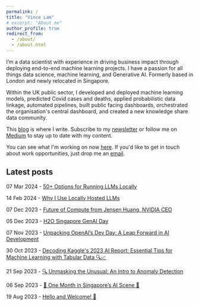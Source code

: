 ```yaml
---
permalink: /
title: "Vince Lam"
# excerpt: "About me"
author_profile: true
redirect_from: 
  - /about/
  - /about.html
---
```


I’m a data scientist with experience in driving business impact through deploying end-to-end machine learning projects. I have a passion for all things data science, machine learning, and Generative AI. Formerly based in London and newly relocated in Singapore.

Within the UK public sector, I developed and deployed machine learning models, predicted Covid cases and deaths, applied probabilistic data linkage, automated pipelines, built public facing dashboards, orchestrated the organisation's central dashboard, and created a new knowledge share data community.

This [blog](/posts/) is where I write. Subscribe to my [newsletter](https://vincelam.substack.com/) or follow me on [Medium](https://medium.com/@vince-lam) to stay up to date with my content.

You can see what I'm working on now [here](now.md). If you'd like to get in touch about work opportunities, just drop me an [email](mailto:vincenthmlam@gmail.com).

## Latest posts

07 Mar 2024 - [50+ Options for Running LLMs Locally](/posts/local-llm-options/)

14 Feb 2024 - [Why I Use Locally Hosted LLMs](/posts/why-use-local-llms/)

07 Dec 2023 - [Future of Compute from Jensen Huang, NVIDIA CEO](/posts/jensen-huang/)

05 Dec 2023 - [H2O Singapore GenAI Day](/posts/h2o-genai/)

07 Nov 2023 - [Unpacking OpenAI’s Dev Day: A Leap Forward in AI Development](/posts/openai-dev-day/)

30 Oct 2023 - [Decoding Kaggle's 2023 AI Report: Essential Tips for Machine Learning with Tabular Data 🔍📈](/posts/tips-for-tabular-ml/)

21 Sep 2023 - [🔍 Unmasking the Unusual: An Intro to Anomaly Detection](/posts/anomaly-detection-intro/)

06 Sep 2023 - [🎉 One Month in Singapore’s AI Scene 🤖](/posts/first-month/)

19 Aug 2023 - [Hello and Welcome! 👋](/posts/welcome/)
